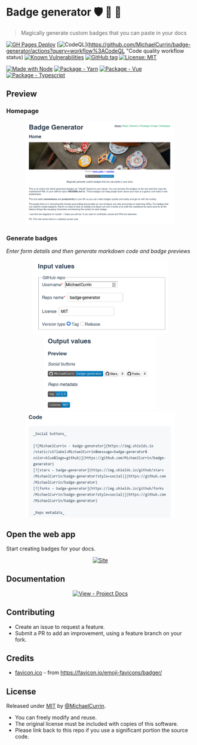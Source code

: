 # Badge generator :shield: :badger: :mage:
> Magically generate custom badges that you can paste in your docs

[![GH Pages Deploy](https://github.com/MichaelCurrin/badge-generator/workflows/GH%20Pages%20Deploy/badge.svg)](https://github.com/MichaelCurrin/badge-generator/actions?query=workflow%3A%22GH+Pages+Deploy%22 "GitHub Actions workflow status")
[![CodeQL](https://github.com/MichaelCurrin/badge-generator/workflows/CodeQL/badge.svg)](https://github.com/MichaelCurrin/badge-generator/actions?query=workflow%3ACodeQL "Code quality workflow status)
[![Known Vulnerabilities](https://snyk.io/test/github/MichaelCurrin/badge-generator/badge.svg?targetFile=package.json)](https://snyk.io/test/github/MichaelCurrin/badge-generator?targetFile=package.json "Snyk vulnerabilities")
[![GitHub tag](https://img.shields.io/github/tag/MichaelCurrin/badge-generator)](https://github.com/MichaelCurrin/badge-generator/releases/?include_prereleases&sort=semver)
[![License: MIT](https://img.shields.io/badge/License-MIT-blue)](#license)

[![Made with Node](https://img.shields.io/badge/Node.js->=12-blue?logo=node.js&logoColor=white)](https://nodejs.org "Node homepage")
[![Package - Yarn](https://img.shields.io/badge/Yarn->=1-blue?logo=yarn&logoColor=white)](https://classic.yarnpkg.com)
[![Package - Vue](https://img.shields.io/github/package-json/dependency-version/MichaelCurrin/badge-generator/vue?logo=vue.js)](https://www.npmjs.com/package/vue)
[![Package - Typescript](https://img.shields.io/github/package-json/dependency-version/MichaelCurrin/badge-generator/dev/typescript?logo=typescript&logoColor=white)](https://www.npmjs.com/package/typescript)


## Preview

### Homepage

<div align="center">
    <a href="https://michaelcurrin.github.io/badge-generator/">
        <img src="/docs/_media/homepage.png" alt="Home screenshot" title="Home screenshot" width="400" />
    </a>
</div>

### Generate badges

_Enter form details and then generate markdown code and badge previews_

<!-- It's best to have these each on their own line for readability. -->

<div align="center">
    <a href="https://michaelcurrin.github.io/badge-generator/#/repo">
        <img src="/docs/_media/inputs.png" alt="Home screenshot" title="Inputs screenshot" height="200" />
        <br>
        <img src="/docs/_media/shields.png" alt="Shields screenshot" title="Shields screenshot" height="200" />
        <br>
        <img src="/docs/_media/code.png" alt="Code screenshot" title="Code screenshot" width="400" />
    </a>
</div>


## Open the web app

Start creating badges for your docs.

<div align="center">

[![Site](https://img.shields.io/badge/View_site-Badge_Generator-2ea44f?style=for-the-badge)](https://michaelcurrin.github.io/badge-generator/)

</div>


## Documentation

<div align="center">

[![View - Project Docs](https://img.shields.io/badge/View-Project_Docs-blue?style=for-the-badge)](/docs/)

</div>


## Contributing

- Create an issue to request a feature.
- Submit a PR to add an improvement, using a feature branch on your fork.


## Credits

- [favicon.ico](/public/favicon.ico) - from https://favicon.io/emoji-favicons/badger/


## License

Released under [MIT](/LICENSE) by [@MichaelCurrin](https://github.com/MichaelCurrin).

- You can freely modify and reuse.
- The original license must be included with copies of this software.
- Please link back to this repo if you use a significant portion the source code.
